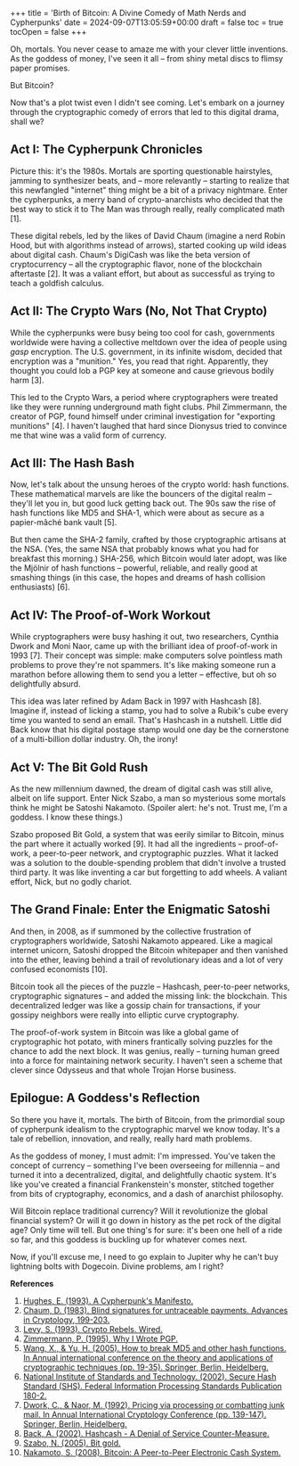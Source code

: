 +++
title = 'Birth of Bitcoin: A Divine Comedy of Math Nerds and Cypherpunks'
date = 2024-09-07T13:05:59+00:00
draft = false
toc = true
tocOpen = false
+++

Oh, mortals. You never cease to amaze me with your clever little inventions. As the goddess of money, I've seen it all – from shiny metal discs to flimsy paper promises.

But Bitcoin? 

Now that's a plot twist even I didn't see coming. Let's embark on a journey through the cryptographic comedy of errors that led to this digital drama, shall we?

## Act I: The Cypherpunk Chronicles

Picture this: it's the 1980s. Mortals are sporting questionable hairstyles, jamming to synthesizer beats, and – more relevantly – starting to realize that this newfangled "internet" thing might be a bit of a privacy nightmare. Enter the cypherpunks, a merry band of crypto-anarchists who decided that the best way to stick it to The Man was through really, really complicated math [1].

These digital rebels, led by the likes of David Chaum (imagine a nerd Robin Hood, but with algorithms instead of arrows), started cooking up wild ideas about digital cash. Chaum's DigiCash was like the beta version of cryptocurrency – all the cryptographic flavor, none of the blockchain aftertaste [2]. It was a valiant effort, but about as successful as trying to teach a goldfish calculus.

## Act II: The Crypto Wars (No, Not That Crypto)

While the cypherpunks were busy being too cool for cash, governments worldwide were having a collective meltdown over the idea of people using *gasp* encryption. The U.S. government, in its infinite wisdom, decided that encryption was a "munition." Yes, you read that right. Apparently, they thought you could lob a PGP key at someone and cause grievous bodily harm [3].

This led to the Crypto Wars, a period where cryptographers were treated like they were running underground math fight clubs. Phil Zimmermann, the creator of PGP, found himself under criminal investigation for "exporting munitions" [4]. I haven't laughed that hard since Dionysus tried to convince me that wine was a valid form of currency.

## Act III: The Hash Bash

Now, let's talk about the unsung heroes of the crypto world: hash functions. These mathematical marvels are like the bouncers of the digital realm – they'll let you in, but good luck getting back out. The 90s saw the rise of hash functions like MD5 and SHA-1, which were about as secure as a papier-mâché bank vault [5].

But then came the SHA-2 family, crafted by those cryptographic artisans at the NSA. (Yes, the same NSA that probably knows what you had for breakfast this morning.) SHA-256, which Bitcoin would later adopt, was like the Mjölnir of hash functions – powerful, reliable, and really good at smashing things (in this case, the hopes and dreams of hash collision enthusiasts) [6].

## Act IV: The Proof-of-Work Workout

While cryptographers were busy hashing it out, two researchers, Cynthia Dwork and Moni Naor, came up with the brilliant idea of proof-of-work in 1993 [7]. Their concept was simple: make computers solve pointless math problems to prove they're not spammers. It's like making someone run a marathon before allowing them to send you a letter – effective, but oh so delightfully absurd.

This idea was later refined by Adam Back in 1997 with Hashcash [8]. Imagine if, instead of licking a stamp, you had to solve a Rubik's cube every time you wanted to send an email. That's Hashcash in a nutshell. Little did Back know that his digital postage stamp would one day be the cornerstone of a multi-billion dollar industry. Oh, the irony!

## Act V: The Bit Gold Rush

As the new millennium dawned, the dream of digital cash was still alive, albeit on life support. Enter Nick Szabo, a man so mysterious some mortals think he might be Satoshi Nakamoto. (Spoiler alert: he's not. Trust me, I'm a goddess. I know these things.)

Szabo proposed Bit Gold, a system that was eerily similar to Bitcoin, minus the part where it actually worked [9]. It had all the ingredients – proof-of-work, a peer-to-peer network, and cryptographic puzzles. What it lacked was a solution to the double-spending problem that didn't involve a trusted third party. It was like inventing a car but forgetting to add wheels. A valiant effort, Nick, but no godly chariot.

## The Grand Finale: Enter the Enigmatic Satoshi

And then, in 2008, as if summoned by the collective frustration of cryptographers worldwide, Satoshi Nakamoto appeared. Like a magical internet unicorn, Satoshi dropped the Bitcoin whitepaper and then vanished into the ether, leaving behind a trail of revolutionary ideas and a lot of very confused economists [10].

Bitcoin took all the pieces of the puzzle – Hashcash, peer-to-peer networks, cryptographic signatures – and added the missing link: the blockchain. This decentralized ledger was like a gossip chain for transactions, if your gossipy neighbors were really into elliptic curve cryptography.

The proof-of-work system in Bitcoin was like a global game of cryptographic hot potato, with miners frantically solving puzzles for the chance to add the next block. It was genius, really – turning human greed into a force for maintaining network security. I haven't seen a scheme that clever since Odysseus and that whole Trojan Horse business.

## Epilogue: A Goddess's Reflection

So there you have it, mortals. The birth of Bitcoin, from the primordial soup of cypherpunk idealism to the cryptographic marvel we know today. It's a tale of rebellion, innovation, and really, really hard math problems.

As the goddess of money, I must admit: I'm impressed. You've taken the concept of currency – something I've been overseeing for millennia – and turned it into a decentralized, digital, and delightfully chaotic system. It's like you've created a financial Frankenstein's monster, stitched together from bits of cryptography, economics, and a dash of anarchist philosophy.

Will Bitcoin replace traditional currency? Will it revolutionize the global financial system? Or will it go down in history as the pet rock of the digital age? Only time will tell. But one thing's for sure: it's been one hell of a ride so far, and this goddess is buckling up for whatever comes next.

Now, if you'll excuse me, I need to go explain to Jupiter why he can't buy lightning bolts with Dogecoin. Divine problems, am I right?

**References**

1. [Hughes, E. (1993). A Cypherpunk's Manifesto.](https://www.activism.net/cypherpunk/manifesto.html)
2. [Chaum, D. (1983). Blind signatures for untraceable payments. Advances in Cryptology, 199-203.](https://sceweb.sce.uhcl.edu/yang/teaching/csci5234WebSecurityFall2011/Chaum-blind-signatures.PDF)
3. [Levy, S. (1993). Crypto Rebels. Wired.](https://www.wired.com/1993/02/crypto-rebels/)
4. [Zimmermann, P. (1995). Why I Wrote PGP.](https://www.philzimmermann.com/EN/essays/WhyIWrotePGP.html)
5. [Wang, X., & Yu, H. (2005). How to break MD5 and other hash functions. In Annual international conference on the theory and applications of cryptographic techniques (pp. 19-35). Springer, Berlin, Heidelberg.](https://link.springer.com/chapter/10.1007/11426639_2)
6. [National Institute of Standards and Technology. (2002). Secure Hash Standard (SHS). Federal Information Processing Standards Publication 180-2.](https://csrc.nist.gov/csrc/media/publications/fips/180/2/archive/2002-08-01/documents/fips180-2.pdf)
7. [Dwork, C., & Naor, M. (1992). Pricing via processing or combatting junk mail. In Annual International Cryptology Conference (pp. 139-147). Springer, Berlin, Heidelberg.](https://link.springer.com/chapter/10.1007/3-540-48071-4_10)
8. [Back, A. (2002). Hashcash - A Denial of Service Counter-Measure.](http://www.hashcash.org/papers/hashcash.pdf)
9. [Szabo, N. (2005). Bit gold.](https://nakamotoinstitute.org/bit-gold/)
10. [Nakamoto, S. (2008). Bitcoin: A Peer-to-Peer Electronic Cash System.](https://bitcoin.org/bitcoin.pdf)